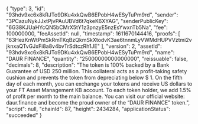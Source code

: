 {
  "type": 3,
  "id": "93hdv9xc6x8kRJTo9DKu4xkQwB6EPobH4wESyTuPm9rd",
  "sender": "3PCazuNykJJxtPjvPAuUBVd6t7qkeK6XYAG",
  "senderPublicKey": "6G38KJUaHYcQN5bCMrX5tY1z3pnzyE5nzEsYwxnTb5Na",
  "fee": 100000000,
  "feeAssetId": null,
  "timestamp": 1611670144416,
  "proofs": [
    "63HezKnWtPmSkRmTKqBzQkmSkXtodvK3ae6tnnmLyVWMdHUPVVztmi2vjknxaQTvGJxFi8a8v4bvTrSdtczRh1JE"
  ],
  "version": 2,
  "assetId": "93hdv9xc6x8kRJTo9DKu4xkQwB6EPobH4wESyTuPm9rd",
  "name": "DAUR FINANCE",
  "quantity": "25000000000000000",
  "reissuable": false,
  "decimals": 8,
  "description": "The token is 100% backed by a Bank Guarantee of USD 250 million.  This collateral acts as a profit-taking safety cushion and prevents the token from depreciating below $ 1.  On the fifth day of each month, you can exchange your tokens and receive US dollars to your FT Asset Management KB account.  To each token holder, we add 1.5% of profit per month to the main balance.  You can visit our official website: daur.finance and become the proud owner of the “DAUR FINANCE” token.",
  "script": null,
  "chainId": 87,
  "height": 2434284,
  "applicationStatus": "succeeded"
}
